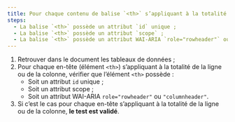 ```yaml
---
title: Pour chaque contenu de balise `<th>` s’appliquant à la totalité de la ligne ou de la colonne, la balise `<th>` respecte-t-elle une de ces conditions (hors cas particuliers) ?
steps:
  - La balise `<th>` possède un attribut `id` unique ;
  - La balise `<th>` possède un attribut `scope` ;
  - La balise `<th>` possède un attribut WAI-ARIA `role="rowheader"` ou `role="columnheader"`.
---
```


1. Retrouver dans le document les tableaux de données ;
2. Pour chaque en-tête (élément `<th>`) s’appliquant à la totalité de la ligne ou de la colonne, vérifier que l’élément `<th>` possède :
   - Soit un attribut `id` unique ;
   - Soit un attribut scope ;
   - Soit un attribut WAI-ARIA `role="rowheader"` ou `"columnheader"`.
3. Si c’est le cas pour chaque en-tête s’appliquant à la totalité de la ligne ou de la colonne, **le test est validé**.

